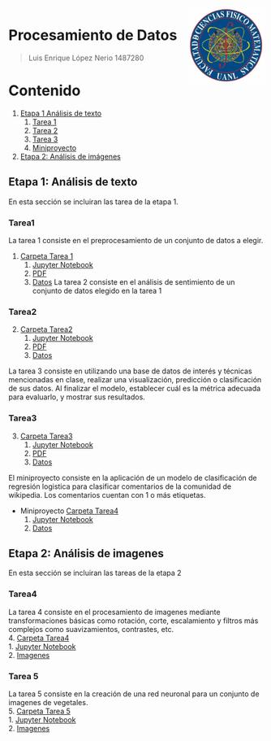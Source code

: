 <img src="fcfm.png" align="right" style="width:150px;" />

# Procesamiento de Datos
> Luis Enrique López Nerio
> 1487280  
  

Contenido
========

1. [Etapa 1 Análisis de texto](#etapa1)
    1. [Tarea 1](#tarea1)
    2. [Tarea 2](#tarea2)
    3. [Tarea 3](#tarea3)
    4. [Miniproyecto](#miniproyecto)
2. [Etapa 2: Análisis de imágenes](#etapa2)

## Etapa 1: Análisis de texto <a name="etapa1"></a>
En esta sección se incluiran las tarea de la etapa 1.
### Tarea1 <a name="tarea1"></a>
La tarea 1 consiste en el preprocesamiento de un conjunto de datos a elegir. 
1. [Carpeta Tarea 1](./Tarea1)
    1. [Jupyter Notebook](./Tarea1/Tarea1LuisLopezNerio.ipynb)
    2. [PDF](./Tarea1/Tarea1LuisLopezNerio.pdf)
    3. [Datos](./Tarea1/Reviews.csv)
La tarea 2 consiste en el análisis de sentimiento de un conjunto de datos elegido en la tarea 1
### Tarea2 <a name="tarea2"></a>
2. [Carpeta Tarea2](./Tarea2)
    1. [Jupyter Notebook](./Tarea2/Tarea2LuisLopezNerio.ipynb)
    2. [PDF](./Tarea2/Tarea2LuisLopezNerio.pdf)
    3. [Datos](./Tarea1/Reviews.csv)
 
La tarea 3 consiste en utilizando una base de datos de interés y técnicas mencionadas en clase, realizar una
visualización, predicción o clasificación de sus datos. Al finalizar el modelo, establecer cuál es la
métrica adecuada para evaluarlo, y mostrar sus resultados.
### Tarea3 <a name="tarea3"></a>
3. [Carpeta Tarea3](./Tarea3)
    1. [Jupyter Notebook](./Tarea3/Tarea3LuisLopezNerio.ipynb)
    2. [PDF](./Tarea3/Tarea3LuisLopezNerio.pdf)
    3. [Datos](./Tarea1/Reviews.csv)

El miniproyecto consiste en la aplicación de un modelo de clasificación de regresión logistica para clasificar comentarios
de la comunidad de wikipedia. Los comentarios cuentan con 1 o más etiquetas.
* Miniproyecto [Carpeta Tarea4](./Miniproyecto)
    1. [Jupyter Notebook](./Miniproyecto/Miniproyecto.ipynb)
    2. [Datos](./Miniproyecto/train.csv)

## Etapa 2: Análisis de imagenes <a name="etapa2"></a>
En esta sección se incluiran las tareas de la etapa 2
### Tarea4 <a name="tarea4"></a>
La tarea 4 consiste en el procesamiento de imagenes mediante transformaciones básicas como rotación, corte, escalamiento y filtros más complejos
como suavizamientos, contrastes, etc.<br/>
4. [Carpeta Tarea4](./Tarea4)<br/>
    1. [Jupyter Notebook](./Tarea4/Tarea4LuisLopezNerio.ipynb)<br/>
    2. [Imagenes](./Tarea4/Imagenes)<br/>

### Tarea 5 <a name="tarea5"></a> 
La tarea 5 consiste en la creación de una red neuronal para un conjunto de imagenes de vegetales.<br/>
5. [Carpeta Tarea 5](./Tarea5)<br/>
    1. [Jupyter Notebook](./Tarea5/)<br/>
    2. [Imagenes](./Tarea5/Vegetable%20Images)<br/>

